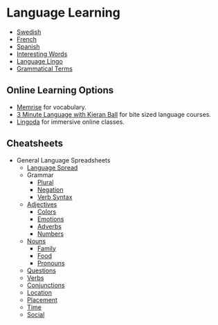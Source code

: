 # Language Learning

- [Swedish](./swedish/swedish.md)
- [French](./french/french.md)
- [Spanish](./spanish/spanish.md)
- [Interesting Words](./interesting-words.md)
- [Language Lingo](./language-lingo.md)
- [Grammatical Terms](./grammatical-terms.md)

## Online Learning Options

- [Memrise](https://memrise.com/) for vocabulary.
- [3 Minute Language with Kieran Ball](https://3minutelanguages.teachable.com/) for bite sized language courses.
- [Lingoda](https://www.lingoda.com/en/) for immersive online classes.

## Cheatsheets

- General Language Spreadsheets
  - [Language Spread](./language-spread/language-spread.md)
  - Grammar
    - [Plural](./language-spread/language-spreads-plurals.md)
    - [Negation](./language-spread/language-spread-negation.md)
    - [Verb Syntax](./language-spread/language-spread-verb-rules.md)
  - [Adjectives](./language-spread/language-spread-adjectives.md)
    - [Colors](./language-spread/language-spread-colors.md)
    - [Emotions](./language-spread/language-spread-emotions.md)
    - [Adverbs](./language-spread/language-spread-adverbs.md)
    - [Numbers](./language-spread/language-spread-numbers.md)
  - [Nouns](./language-spread/language-spread-nouns.md)
    - [Family](./language-spread/language-spread-family.md)
    - [Food](./language-spread/language-spread-food.md)
    - [Pronouns](./language-spread/language-spread-pronouns.md)
  - [Questions](./language-spread/language-spread-questions.md)
  - [Verbs](./language-spread/language-spread-verbs.md)
  - [Conjunctions](./language-spread/language-spread-conjunctions.md)
  - [Location](./language-spread/language-spread-location.md)
  - [Placement](./language-spread/language-spread-placement.md)
  - [Time](./language-spread/language-spread-time.md)
  - [Social](./language-spread/language-spread-social.md)

